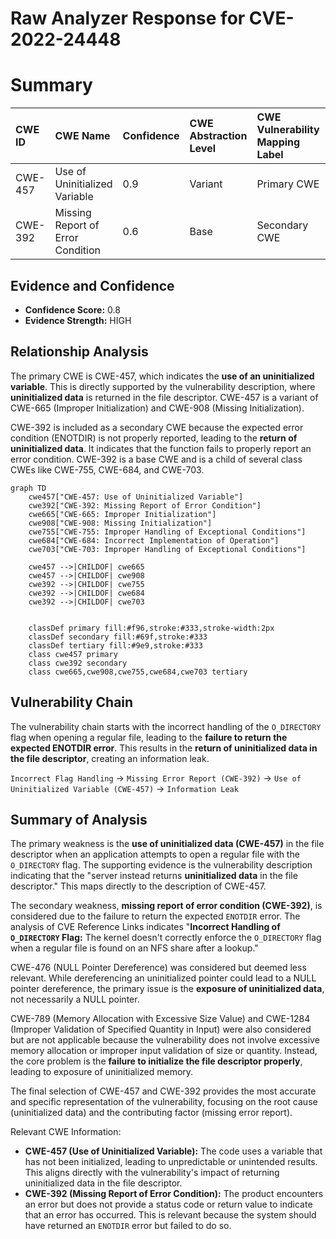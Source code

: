 # Raw Analyzer Response for CVE-2022-24448

# Summary
| CWE ID  | CWE Name                                                                | Confidence | CWE Abstraction Level | CWE Vulnerability Mapping Label | CWE-Vulnerability Mapping Notes |
| :-------- | :---------------------------------------------------------------------- | :--------- | :---------------------- | :------------------------------ | :------------------------------ |
| CWE-457   | Use of Uninitialized Variable                                           | 0.9        | Variant               | Primary CWE                     | Allowed                       |
| CWE-392   | Missing Report of Error Condition                                       | 0.6        | Base                  | Secondary CWE                   | Allowed                       |

## Evidence and Confidence

*   **Confidence Score:** 0.8
*   **Evidence Strength:** HIGH

## Relationship Analysis
The primary CWE is CWE-457, which indicates the **use of an uninitialized variable**. This is directly supported by the vulnerability description, where **uninitialized data** is returned in the file descriptor. CWE-457 is a variant of CWE-665 (Improper Initialization) and CWE-908 (Missing Initialization).

CWE-392 is included as a secondary CWE because the expected error condition (ENOTDIR) is not properly reported, leading to the **return of uninitialized data**. It indicates that the function fails to properly report an error condition. CWE-392 is a base CWE and is a child of several class CWEs like CWE-755, CWE-684, and CWE-703.

```mermaid
graph TD
    cwe457["CWE-457: Use of Uninitialized Variable"]
    cwe392["CWE-392: Missing Report of Error Condition"]
    cwe665["CWE-665: Improper Initialization"]
    cwe908["CWE-908: Missing Initialization"]
    cwe755["CWE-755: Improper Handling of Exceptional Conditions"]
    cwe684["CWE-684: Incorrect Implementation of Operation"]
    cwe703["CWE-703: Improper Handling of Exceptional Conditions"]
    
    cwe457 -->|CHILDOF| cwe665
    cwe457 -->|CHILDOF| cwe908
    cwe392 -->|CHILDOF| cwe755
    cwe392 -->|CHILDOF| cwe684
    cwe392 -->|CHILDOF| cwe703
    

    classDef primary fill:#f96,stroke:#333,stroke-width:2px
    classDef secondary fill:#69f,stroke:#333
    classDef tertiary fill:#9e9,stroke:#333
    class cwe457 primary
    class cwe392 secondary
    class cwe665,cwe908,cwe755,cwe684,cwe703 tertiary
```

## Vulnerability Chain
The vulnerability chain starts with the incorrect handling of the `O_DIRECTORY` flag when opening a regular file, leading to the **failure to return the expected ENOTDIR error**. This results in the **return of uninitialized data in the file descriptor**, creating an information leak.

`Incorrect Flag Handling` -> `Missing Error Report (CWE-392)` -> `Use of Uninitialized Variable (CWE-457)` -> `Information Leak`

## Summary of Analysis
The primary weakness is the **use of uninitialized data (CWE-457)** in the file descriptor when an application attempts to open a regular file with the `O_DIRECTORY` flag. The supporting evidence is the vulnerability description indicating that the "server instead returns **uninitialized data** in the file descriptor." This maps directly to the description of CWE-457.

The secondary weakness, **missing report of error condition (CWE-392)**, is considered due to the failure to return the expected `ENOTDIR` error. The analysis of CVE Reference Links indicates "**Incorrect Handling of `O_DIRECTORY` Flag:** The kernel doesn't correctly enforce the `O_DIRECTORY` flag when a regular file is found on an NFS share after a lookup."

CWE-476 (NULL Pointer Dereference) was considered but deemed less relevant. While dereferencing an uninitialized pointer could lead to a NULL pointer dereference, the primary issue is the **exposure of uninitialized data**, not necessarily a NULL pointer.

CWE-789 (Memory Allocation with Excessive Size Value) and CWE-1284 (Improper Validation of Specified Quantity in Input) were also considered but are not applicable because the vulnerability does not involve excessive memory allocation or improper input validation of size or quantity. Instead, the core problem is the **failure to initialize the file descriptor properly**, leading to exposure of uninitialized memory.

The final selection of CWE-457 and CWE-392 provides the most accurate and specific representation of the vulnerability, focusing on the root cause (uninitialized data) and the contributing factor (missing error report).

Relevant CWE Information:
- **CWE-457 (Use of Uninitialized Variable):** The code uses a variable that has not been initialized, leading to unpredictable or unintended results. This aligns directly with the vulnerability's impact of returning uninitialized data in the file descriptor.
- **CWE-392 (Missing Report of Error Condition):** The product encounters an error but does not provide a status code or return value to indicate that an error has occurred. This is relevant because the system should have returned an `ENOTDIR` error but failed to do so.